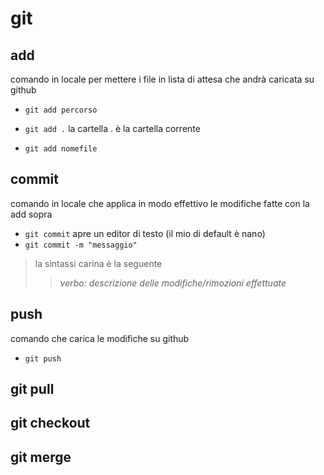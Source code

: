 # git

## add

comando in locale per mettere i file in lista di attesa che andrà caricata su github

- `git add percorso`

- `git add .` la cartella . è la cartella corrente

- `git add nomefile` 

## commit

comando in locale che applica in modo effettivo le modifiche fatte con la add sopra

- `git commit` apre un editor di testo (il mio di default è nano)
- `git commit -m "messaggio"`

> la sintassi carina è la seguente
>>_verbo: descrizione delle modifiche/rimozioni effettuate_



## push 

comando che carica le modifiche su github

- `git push`

## git pull

## git checkout

## git merge
